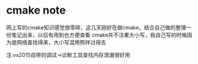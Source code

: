 # cmake note

网上写的cmake知识感觉很零碎，这几天刚好在做cmake，结合自己做的整理一份笔记出来，以后有用到也方便查看
cmake并不注重大小写，我自己写的时候因为是网络查找得来，大小写混用照样过得去

注:vs2015自带的调试->诊断工具查找内存泄漏很好用
